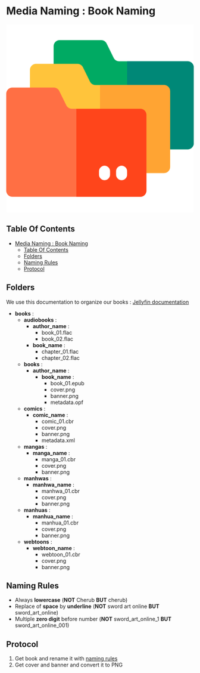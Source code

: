 # Media Naming : Book Naming

![Icon](../icon.png)

## Table Of Contents

- [Media Naming : Book Naming](#media-naming--book-naming)
  - [Table Of Contents](#table-of-contents)
  - [Folders](#folders)
  - [Naming Rules](#naming-rules)
  - [Protocol](#protocol)

## Folders

We use this documentation to organize our books : [Jellyfin documentation](https://jellyfin.org/docs/general/server/media/books)

- **books** :
  - **audiobooks** :
    - **author_name** :
      - book_01.flac
      - book_02.flac
    - **book_name** :
      - chapter_01.flac
      - chapter_02.flac
  - **books** :
    - **author_name** :
      - **book_name** :
        - book_01.epub
        - cover.png
        - banner.png
        - metadata.opf
  - **comics** :
    - **comic_name** :
      - comic_01.cbr
      - cover.png
      - banner.png
      - metadata.xml
  - **mangas** :
    - **manga_name** :
      - manga_01.cbr
      - cover.png
      - banner.png
  - **manhwas** :
    - **manhwa_name** :
      - manhwa_01.cbr
      - cover.png
      - banner.png
  - **manhuas** :
    - **manhua_name** :
      - manhua_01.cbr
      - cover.png
      - banner.png
  - **webtoons** :
    - **webtoon_name** :
      - webtoon_01.cbr
      - cover.png
      - banner.png

## Naming Rules

- Always **lowercase** (**NOT** Cherub **BUT** cherub)
- Replace of **space** by **underline** (**NOT** sword art online **BUT** sword_art_online)
- Multiple **zero digit** before number (**NOT** sword_art_online_1 **BUT** sword_art_online_001)

## Protocol

1) Get book and rename it with [naming rules](#naming-rules)
2) Get cover and banner and convert it to PNG
